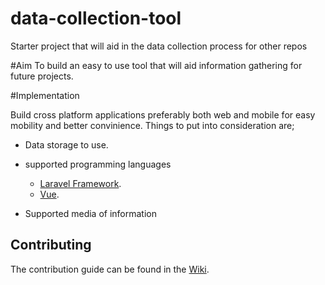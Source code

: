 # data-collection-tool
Starter project that will aid in the data collection process for other repos

#Aim
To build an easy to use tool that will aid information gathering for future projects. 

#Implementation 

Build cross platform applications preferably both web and mobile for easy mobility and better convinience. Things to put into consideration are;

* Data storage to use.

* supported programming languages
	- [Laravel Framework](https://laravel.com/docs/5.4).
	- [Vue](https://vuejs.org).

* Supported media of information


## Contributing

The contribution guide can be found in the [Wiki](http://laravel.com/docs/contributions).
